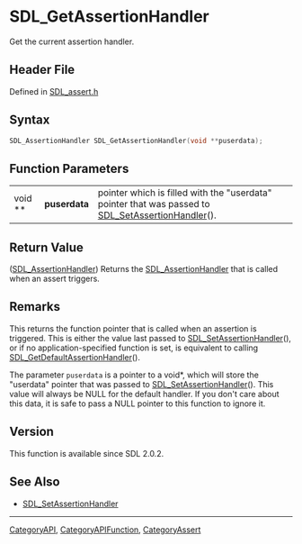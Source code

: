 # SDL_GetAssertionHandler

Get the current assertion handler.

## Header File

Defined in [SDL_assert.h](https://github.com/libsdl-org/SDL/blob/SDL2/include/SDL_assert.h)

## Syntax

```c
SDL_AssertionHandler SDL_GetAssertionHandler(void **puserdata);
```

## Function Parameters

|         |               |                                                                                                                              |
| ------- | ------------- | ---------------------------------------------------------------------------------------------------------------------------- |
| void ** | **puserdata** | pointer which is filled with the "userdata" pointer that was passed to [SDL_SetAssertionHandler](SDL_SetAssertionHandler)(). |

## Return Value

([SDL_AssertionHandler](SDL_AssertionHandler)) Returns the
[SDL_AssertionHandler](SDL_AssertionHandler) that is called when an assert
triggers.

## Remarks

This returns the function pointer that is called when an assertion is
triggered. This is either the value last passed to
[SDL_SetAssertionHandler](SDL_SetAssertionHandler)(), or if no
application-specified function is set, is equivalent to calling
[SDL_GetDefaultAssertionHandler](SDL_GetDefaultAssertionHandler)().

The parameter `puserdata` is a pointer to a void*, which will store the
"userdata" pointer that was passed to
[SDL_SetAssertionHandler](SDL_SetAssertionHandler)(). This value will
always be NULL for the default handler. If you don't care about this data,
it is safe to pass a NULL pointer to this function to ignore it.

## Version

This function is available since SDL 2.0.2.

## See Also

- [SDL_SetAssertionHandler](SDL_SetAssertionHandler)






----
[CategoryAPI](CategoryAPI), [CategoryAPIFunction](CategoryAPIFunction), [CategoryAssert](CategoryAssert)

